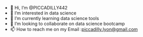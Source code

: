 - 👋 Hi, I’m @PICCADILLY442
- 👀 I’m interested in data science
- 🌱 I’m currently learning data science tools
- 💞️ I’m looking to collaborate on data science bootcamp
- 📫 How to reach me on my Email :piccadilly.lyon@gmail.com

<!---
PICCADILLY442/PICCADILLY442 is a ✨ special ✨ repository because its `README.md` (this file) appears on your GitHub profile.
You can click the Preview link to take a look at your changes.
--->
